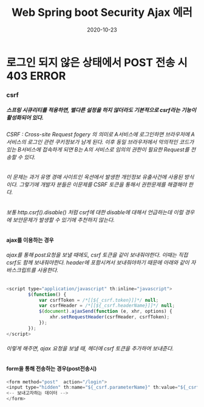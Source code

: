 ﻿---
layout: post
title:  "Web Spring boot Security Ajax 에러"
date:   2020-10-23
categories: [web]
---

# 로그인 되지 않은 상태에서 POST 전송 시 403 ERROR

### csrf
##### 스프링 시큐리티를 적용하면, 별다른 설정을 하지 않더라도 기본적으로 csrf라는 기능이 활성화되어 있다.
###### CSRF : Cross-site Request fogery 의 의미로 A서비스에 로그인하면 브라우저에 A 서비스의 로그인 관련 쿠키정보가 남게 된다. 이후 동일 브라우저에서 악의적인 코드가 있는 B서비스에 접속하게 되면 B는 A의 서비스로 임의의 권한이 필요한 Request를 전송할 수 있다.

###### 이 문제는 과거 유명 경매 사이트인 옥션에서 발생한 개인정보 유출사건에 사용된 방식이다. 그렇기에 개발자 분들은 이문제를 CSRF 토큰을 통해서 권한문제를 해결해야 한다.

###### 보통 http.csrf().disable() 처럼 csrf에 대한 disable에 대해서 언급하는데 이럴 경우에 보안문제가 발생할 수 있기에 추천하지 않는다.

#### ajax를 이용하는 경우
###### ajax를 통해 post요청을 보낼 때에도, csrf 토큰을 같이 보내줘야한다. 이때는 직접 csrf도 함께 보내줘야한다. header에 포함시켜서 보내줘야하기 때문에 아래와 같이 자바스크립트를 사용한다.

```javascript
<script type="application/javascript" th:inline="javascript">
        $(function() {
            var csrfToken = /*[[${_csrf.token}]]*/ null;
            var csrfHeader = /*[[${_csrf.headerName}]]*/ null;
            $(document).ajaxSend(function (e, xhr, options) {
                xhr.setRequestHeader(csrfHeader, csrfToken);
            });
        });
</script>
```
###### 이렇게 해주면, ajax 요청을 보낼 때, 헤더에 csrf 토큰을 추가하여 보내준다.

#### form을 통해 전송하는 경우(post전송시)
```javascript
<form method="post"  action="/login">
<input type="hidden" th:name="${_csrf.parameterName}" th:value="${_csrf.token}"/>
<-- 보내고자하는 데이터 -->
</form>
```
